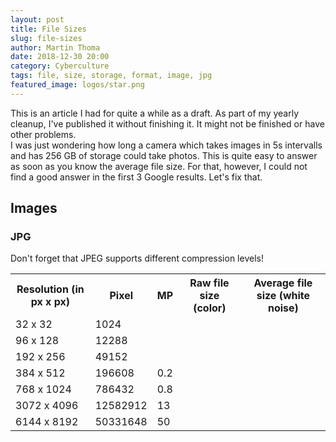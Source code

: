 ```yaml
---
layout: post
title: File Sizes
slug: file-sizes
author: Martin Thoma
date: 2018-12-30 20:00
category: Cyberculture
tags: file, size, storage, format, image, jpg
featured_image: logos/star.png
---
```

<div class="info">This is an article I had for quite a while as a draft. As part of my yearly cleanup, I've published it without finishing it. It might not be finished or have other problems.</div>
I was just wondering how long a camera which takes images in 5s intervalls and
has 256 GB of storage could take photos. This is quite easy to answer as soon
as you know the average file size. For that, however, I could not find a good
answer in the first 3 Google results. Let's fix that.


## Images

### JPG

Don't forget that JPEG supports different compression levels!

<table>
    <tr>
        <th>Resolution (in px x px)</th>
        <th>Pixel</th>
        <th>MP</th>
        <th>Raw file size (color)</th>
        <th>Average file size (white noise)</th>
    </tr>
    <tr>
        <td>32 x 32</td>
        <td>1024</td>
        <td></td>
        <td></td>
        <td></td>
    </tr>
    <tr>
        <td>96 x 128</td>
        <td>12288</td>
        <td></td>
        <td></td>
        <td></td>
    </tr>
    <tr>
        <td>192 x 256</td>
        <td>49152</td>
        <td></td>
        <td></td>
        <td></td>
    </tr>
    <tr>
        <td>384 x 512</td>
        <td>196608</td>
        <td>0.2</td>
        <td></td>
        <td></td>
    </tr>
    <tr>
        <td>768 x 1024</td>
        <td>786432</td>
        <td>0.8</td>
        <td></td>
        <td></td>
    </tr>
    <tr>
        <td>3072 x 4096</td>
        <td>12582912</td>
        <td>13</td>
        <td></td>
        <td></td>
    </tr>
    <tr>
        <td>6144 x 8192</td>
        <td>50331648</td>
        <td>50</td>
        <td></td>
        <td></td>
    </tr>
</table>